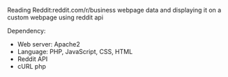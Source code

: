  Reading Reddit:reddit.com/r/business webpage data and displaying it on a custom webpage using reddit api
 
 Dependency:
  - Web server: Apache2
  - Language: PHP, JavaScript, CSS, HTML
  - Reddit API
  - cURL php
  
  
